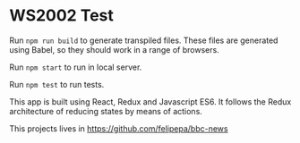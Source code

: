 # WS2002 Test
Run `npm run build` to generate transpiled files. These files are generated using Babel, so they should work in a range of browsers.

Run `npm start` to run in local server.

Run `npm test` to run tests.

This app is built using React, Redux and Javascript ES6. It follows the Redux architecture of reducing states by means of actions.

This projects lives in https://github.com/felipepa/bbc-news